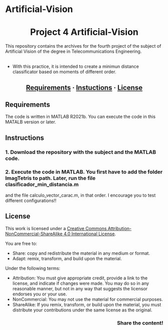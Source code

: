 # Artificial-Vision

<h1 align = center>Project 4 Artificial-Vision</h1>

This repository contains the archives for the fourth project of the subject of Artificial Vision of the degree in Telecommunications Engineering. <br /> <br />
* With this practice, it is intended to create a minimun distance classificator based on moments of different order. <br /> 

<h2 align = center>
	<a href="#about">Requirements</a>
	<span> · </span>
	<a href="#instructions">Instuctions</a>
	<span> · </span>
	<a href="#license">License</a>
</h2>

## Requirements
The code is written in MATLAB R2021b. You can execute the code in this MATALB version or later.

## Instructions

### 1. Download the repository with the subject and the MATLAB code.

### 2. Execute the code in MATLAB. You first have to add the folder ImagTetris to path. Later, run the file clasificador_min_distancia.m 
and the file calculo_vector_carac.m, in that order. I encourage you to test different configurations!!

## License
This work is licensed under a [Creative Commons Attribution-NonCommercial-ShareAlike 4.0 International License](http://creativecommons.org/licenses/by-nc-sa/4.0/).

You are free to:
* Share: copy and redistribute the material in any medium or format.
* Adapt: remix, transform, and build upon the material.

Under the following terms:
* Attribution: You must give appropriate credit, provide a link to the license, and indicate if changes were made. You may do so in any reasonable manner, but not in any way that suggests the licensor endorses you or your use.
* NonCommercial: You may not use the material for commercial purposes.
* ShareAlike: If you remix, transform, or build upon the material, you must distribute your contributions under the same license as the original.

<h3 align = right>Share the content!</h3>
